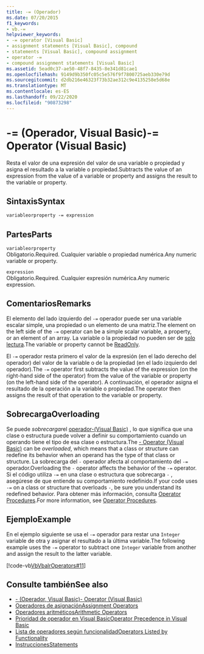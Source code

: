 ```yaml
---
title: -= (Operador)
ms.date: 07/20/2015
f1_keywords:
- vb.-=
helpviewer_keywords:
- -= operator [Visual Basic]
- assignment statements [Visual Basic], compound
- statements [Visual Basic], compound assignment
- operator -=
- compound assignment statements [Visual Basic]
ms.assetid: 5ead0c37-ae50-48f7-8435-8e341d81cae1
ms.openlocfilehash: 9149d9b350fc05c5e576f9f7800725aeb330e79d
ms.sourcegitcommit: d2db216e46323f73b32ae312c9e4135258e5d68e
ms.translationtype: MT
ms.contentlocale: es-ES
ms.lasthandoff: 09/22/2020
ms.locfileid: "90873298"
---
```

# <a name="--operator-visual-basic"></a><span data-ttu-id="46616-102">-= (Operador, Visual Basic)</span><span class="sxs-lookup"><span data-stu-id="46616-102">-= Operator (Visual Basic)</span></span>

<span data-ttu-id="46616-103">Resta el valor de una expresión del valor de una variable o propiedad y asigna el resultado a la variable o propiedad.</span><span class="sxs-lookup"><span data-stu-id="46616-103">Subtracts the value of an expression from the value of a variable or property and assigns the result to the variable or property.</span></span>  
  
## <a name="syntax"></a><span data-ttu-id="46616-104">Sintaxis</span><span class="sxs-lookup"><span data-stu-id="46616-104">Syntax</span></span>  
  
```vb  
variableorproperty -= expression  
```  
  
## <a name="parts"></a><span data-ttu-id="46616-105">Partes</span><span class="sxs-lookup"><span data-stu-id="46616-105">Parts</span></span>  

 `variableorproperty`  
 <span data-ttu-id="46616-106">Obligatorio.</span><span class="sxs-lookup"><span data-stu-id="46616-106">Required.</span></span> <span data-ttu-id="46616-107">Cualquier variable o propiedad numérica.</span><span class="sxs-lookup"><span data-stu-id="46616-107">Any numeric variable or property.</span></span>  
  
 `expression`  
 <span data-ttu-id="46616-108">Obligatorio.</span><span class="sxs-lookup"><span data-stu-id="46616-108">Required.</span></span> <span data-ttu-id="46616-109">Cualquier expresión numérica.</span><span class="sxs-lookup"><span data-stu-id="46616-109">Any numeric expression.</span></span>  
  
## <a name="remarks"></a><span data-ttu-id="46616-110">Comentarios</span><span class="sxs-lookup"><span data-stu-id="46616-110">Remarks</span></span>  

 <span data-ttu-id="46616-111">El elemento del lado izquierdo del `-=` operador puede ser una variable escalar simple, una propiedad o un elemento de una matriz.</span><span class="sxs-lookup"><span data-stu-id="46616-111">The element on the left side of the `-=` operator can be a simple scalar variable, a property, or an element of an array.</span></span> <span data-ttu-id="46616-112">La variable o la propiedad no pueden ser de [solo lectura](../modifiers/readonly.md).</span><span class="sxs-lookup"><span data-stu-id="46616-112">The variable or property cannot be [ReadOnly](../modifiers/readonly.md).</span></span>  
  
 <span data-ttu-id="46616-113">El `-=` operador resta primero el valor de la expresión (en el lado derecho del operador) del valor de la variable o de la propiedad (en el lado izquierdo del operador).</span><span class="sxs-lookup"><span data-stu-id="46616-113">The `-=` operator first subtracts the value of the expression (on the right-hand side of the operator) from the value of the variable or property (on the left-hand side of the operator).</span></span> <span data-ttu-id="46616-114">A continuación, el operador asigna el resultado de la operación a la variable o propiedad.</span><span class="sxs-lookup"><span data-stu-id="46616-114">The operator then assigns the result of that operation to the variable or property.</span></span>  
  
## <a name="overloading"></a><span data-ttu-id="46616-115">Sobrecarga</span><span class="sxs-lookup"><span data-stu-id="46616-115">Overloading</span></span>  

 <span data-ttu-id="46616-116">Se puede *sobrecargar*el [operador-(Visual Basic)](subtraction-operator.md) , lo que significa que una clase o estructura puede volver a definir su comportamiento cuando un operando tiene el tipo de esa clase o estructura.</span><span class="sxs-lookup"><span data-stu-id="46616-116">The [- Operator (Visual Basic)](subtraction-operator.md) can be *overloaded*, which means that a class or structure can redefine its behavior when an operand has the type of that class or structure.</span></span> <span data-ttu-id="46616-117">La sobrecarga del `-` operador afecta al comportamiento del `-=` operador.</span><span class="sxs-lookup"><span data-stu-id="46616-117">Overloading the `-` operator affects the behavior of the `-=` operator.</span></span> <span data-ttu-id="46616-118">Si el código utiliza `-=` en una clase o estructura que sobrecarga `-` , asegúrese de que entiende su comportamiento redefinido.</span><span class="sxs-lookup"><span data-stu-id="46616-118">If your code uses `-=` on a class or structure that overloads `-`, be sure you understand its redefined behavior.</span></span> <span data-ttu-id="46616-119">Para obtener más información, consulta [Operator Procedures](../../programming-guide/language-features/procedures/operator-procedures.md).</span><span class="sxs-lookup"><span data-stu-id="46616-119">For more information, see [Operator Procedures](../../programming-guide/language-features/procedures/operator-procedures.md).</span></span>  
  
## <a name="example"></a><span data-ttu-id="46616-120">Ejemplo</span><span class="sxs-lookup"><span data-stu-id="46616-120">Example</span></span>  

 <span data-ttu-id="46616-121">En el ejemplo siguiente se usa el `-=` operador para restar una `Integer` variable de otra y asignar el resultado a la última variable.</span><span class="sxs-lookup"><span data-stu-id="46616-121">The following example uses the `-=` operator to subtract one `Integer` variable from another and assign the result to the latter variable.</span></span>  
  
 [!code-vb[VbVbalrOperators#11](~/samples/snippets/visualbasic/VS_Snippets_VBCSharp/VbVbalrOperators/VB/Class1.vb#11)]  
  
## <a name="see-also"></a><span data-ttu-id="46616-122">Consulte también</span><span class="sxs-lookup"><span data-stu-id="46616-122">See also</span></span>

- [<span data-ttu-id="46616-123">- (Operador, Visual Basic)</span><span class="sxs-lookup"><span data-stu-id="46616-123">- Operator (Visual Basic)</span></span>](subtraction-operator.md)
- [<span data-ttu-id="46616-124">Operadores de asignación</span><span class="sxs-lookup"><span data-stu-id="46616-124">Assignment Operators</span></span>](assignment-operators.md)
- [<span data-ttu-id="46616-125">Operadores aritméticos</span><span class="sxs-lookup"><span data-stu-id="46616-125">Arithmetic Operators</span></span>](arithmetic-operators.md)
- [<span data-ttu-id="46616-126">Prioridad de operador en Visual Basic</span><span class="sxs-lookup"><span data-stu-id="46616-126">Operator Precedence in Visual Basic</span></span>](operator-precedence.md)
- [<span data-ttu-id="46616-127">Lista de operadores según funcionalidad</span><span class="sxs-lookup"><span data-stu-id="46616-127">Operators Listed by Functionality</span></span>](operators-listed-by-functionality.md)
- [<span data-ttu-id="46616-128">Instrucciones</span><span class="sxs-lookup"><span data-stu-id="46616-128">Statements</span></span>](../../programming-guide/language-features/statements.md)

